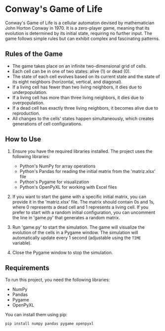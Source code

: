 # Conway's Game of Life



Conway's Game of Life is a cellular automaton devised by mathematician John Horton Conway in 1970. It is a zero-player game, meaning that its evolution is determined by its initial state, requiring no further input. The game follows simple rules but can exhibit complex and fascinating patterns.

## Rules of the Game

- The game takes place on an infinite two-dimensional grid of cells.
- Each cell can be in one of two states: alive (1) or dead (0).
- The state of each cell evolves based on its current state and the state of its eight neighbors (horizontal, vertical, and diagonal).
- If a living cell has fewer than two living neighbors, it dies due to underpopulation.
- If a living cell has more than three living neighbors, it dies due to overpopulation.
- If a dead cell has exactly three living neighbors, it becomes alive due to reproduction.
- All changes to the cells' states happen simultaneously, which creates generations of cell configurations.

## How to Use

1. Ensure you have the required libraries installed. The project uses the following libraries:
   - Python's NumPy for array operations
   - Python's Pandas for reading the initial matrix from the 'matriz.xlsx' file
   - Python's Pygame for visualization
   - Python's OpenPyXL for working with Excel files

2. If you want to start the game with a specific initial matrix, you can provide it in the 'matriz.xlsx' file. The matrix should contain 0s and 1s, where 0 represents a dead cell and 1 represents a living cell. If you prefer to start with a random initial configuration, you can uncomment the line in 'game.py' that generates a random matrix.

3. Run 'game.py' to start the simulation. The game will visualize the evolution of the cells in a Pygame window. The simulation will automatically update every 1 second (adjustable using the `TIME` variable).

4. Close the Pygame window to stop the simulation.

## Requirements

To run this project, you need the following libraries:

- NumPy
- Pandas
- Pygame
- OpenPyXL

You can install them using pip:
```bash
pip install numpy pandas pygame openpyxl
